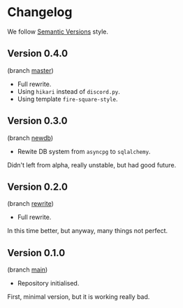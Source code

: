 # Changelog

We follow [Semantic Versions](https://semver.org/) style.


## Version 0.4.0

(branch [master](https://github.com/PerchunPak/PingerBot/tree/master))

- Full rewrite.
- Using `hikari` instead of `discord.py`.
- Using template `fire-square-style`.


## Version 0.3.0

(branch [newdb](https://github.com/PerchunPak/PingerBot/tree/newdb))

- Rewite DB system from `asyncpg` to `sqlalchemy`.

Didn't left from alpha, really unstable, but had good future.


## Version 0.2.0

(branch [rewrite](https://github.com/PerchunPak/PingerBot/tree/rewrite))

- Full rewrite.

In this time better, but anyway, many things not perfect.


## Version 0.1.0

(branch [main](https://github.com/PerchunPak/PingerBot/tree/main))

- Repository initialised.

First, minimal version, but it is working really bad.
